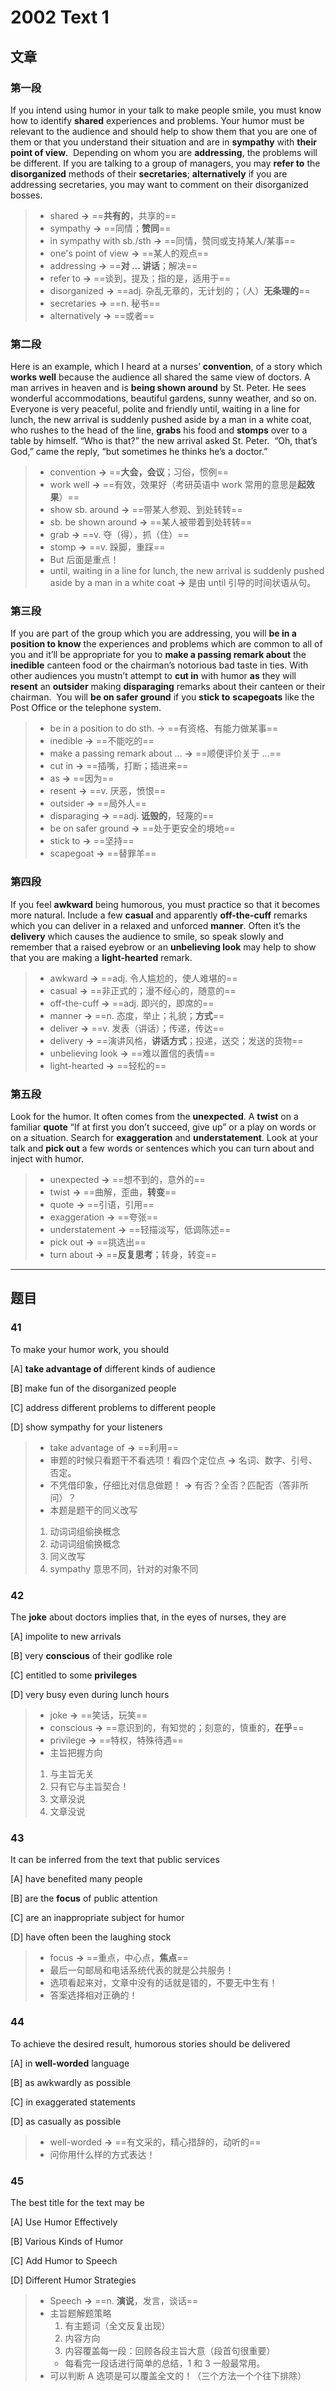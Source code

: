 # 2002 Text 1

## 文章

### 第一段

If you intend using humor in your talk to make people smile, you must know how to identify **shared** experiences and problems. Your humor must be relevant to the audience and should help to show them that you are one of them or that you understand their situation and are in **sympathy** with **their point of view**.  Depending on whom you are **addressing**, the problems will be different. If you are talking to a group of managers, you may **refer to** the **disorganized** methods of their **secretaries**; **alternatively** if you are addressing secretaries, you may want to comment on their disorganized bosses.


> - shared **→** ==**共有的**，共享的==
> - sympathy  **→** ==同情；**赞同**==
> - in sympathy with sb./sth **→** ==同情，赞同或支持某人/某事==
> - one's point of view **→** ==某人的观点==
> - addressing **→** ==**对 ... 讲话**；解决==
> - refer to **→** ==谈到，提及；指的是，适用于==
> - disorganized **→** ==adj. 杂乱无章的，无计划的；（人）**无条理的**==
> - secretaries **→** ==n. 秘书==
> - alternatively **→** ==或者==

### 第二段

Here is an example, which I heard at a nurses’ **convention**, of a story which **works well** because the audience all shared the same view of doctors. A man arrives in heaven and is **being shown around** by St. Peter. He sees wonderful accommodations, beautiful gardens, sunny weather, and so on. Everyone is very peaceful, polite and friendly until, waiting in a line for lunch, the new arrival is suddenly pushed aside by a man in a white coat, who rushes to the head of the line, **grabs** his food and **stomps** over to a table by himself. “Who is that?” the new arrival asked St. Peter.  “Oh, that’s God,” came the reply, “but sometimes he thinks he’s a doctor.”


> - convention **→** ==**大会，会议**；习俗，惯例==
> - work well **→** ==有效，效果好（考研英语中 work 常用的意思是**起效果**）==
> - show sb. around **→** ==带某人参观、到处转转==
> - sb. be shown around **→** ==某人被带着到处转转==
> - grab **→** ==v. 夺（得），抓（住）==
> - stomp **→** ==v. 跺脚，重踩==
> - But 后面是重点！
> - until, waiting in a line for lunch, the new arrival is suddenly pushed aside by a man in a white coat **→** 是由 until 引导的时间状语从句。

### 第三段

If you are part of the group which you are addressing, you will **be in a position to know** the experiences and problems which are common to all of you and it’ll be appropriate for you to **make a passing remark about** the **inedible** canteen food or the chairman’s notorious bad taste in ties. With other audiences you mustn’t attempt to **cut in** with humor **as** they will **resent** an **outsider** making **disparaging** remarks about their canteen or their chairman.  You will **be on safer ground** if you **stick to** **scapegoats** like the Post Office or the telephone system.


> - be in a position to do sth. → ==有资格、有能力做某事==
> - inedible **→** ==不能吃的==
> - make a passing remark about ...  **→** ==顺便评价关于 ...== 
> - cut in **→** ==插嘴，打断；插进来==
> - as **→** ==因为==
> - resent **→** ==v. 厌恶，愤恨==
> - outsider **→** ==局外人==
> - disparaging **→** ==adj. **诋毁的**，轻蔑的==
> - be on safer ground **→** ==处于更安全的境地==
> - stick to **→** ==坚持==
> - scapegoat **→** ==替罪羊==

### 第四段

If you feel **awkward** being humorous, you must practice so that it becomes more natural. Include a few **casual** and apparently **off-the-cuff** remarks which you can deliver in a relaxed and unforced **manner**. Often it’s the **delivery** which causes the audience to smile, so speak slowly and remember that a raised eyebrow or an **unbelieving look** may help to show that you are making a **light-hearted** remark.


> - awkward **→** ==adj. 令人尴尬的，使人难堪的==
> - casual **→** ==非正式的；漫不经心的，随意的==
> - off-the-cuff **→** ==adj. 即兴的，即席的==
> - manner **→** ==n. 态度，举止；礼貌；**方式**==
> - deliver **→** ==v. 发表（讲话）；传递，传达==
> - delivery **→** ==演讲风格，**讲话方式**；投递，送交；发送的货物==
> - unbelieving look **→** ==难以置信的表情==
> - light-hearted **→** ==轻松的==

### 第五段

Look for the humor. It often comes from the **unexpected**. A **twist** on a familiar **quote** “If at first you don’t succeed, give up” or a play on words or on a situation. Search for **exaggeration** and **understatement**. Look at your talk and **pick out** a few words or sentences which you can turn about and inject with humor.


> - unexpected **→** ==想不到的，意外的==
> - twist **→** ==曲解，歪曲，**转变**==
> - quote **→** ==引语，引用==
> - exaggeration **→** ==夸张==
> - understatement **→** ==轻描淡写，低调陈述==
> - pick out **→** ==挑选出==
> - turn about **→** ==**反复思考**；转身，转变==

---

## 题目

### 41

To make your humor work, you should

[A] **take advantage of** different kinds of audience

[B] make fun of the disorganized people

[C] address different problems to different people 

[D] show sympathy for your listeners


> - take advantage of **→** ==利用==
> - 审题的时候只看题干不看选项！看四个定位点 **→** 名词、数字、引号、否定。
> - 不凭借印象，仔细比对信息做题！ **→** 有否？全否？匹配否（答非所问）？
> - 本题是题干的同义改写
> 1. 动词词组偷换概念
> 2. 动词词组偷换概念
> 3. 同义改写
> 4. sympathy 意思不同，针对的对象不同

### 42

The **joke** about doctors implies that, in the eyes of nurses, they are

[A] impolite to new arrivals

[B] very **conscious** of their godlike role 

[C] entitled to some **privileges**

[D] very busy even during lunch hours


> - joke **→** ==笑话，玩笑==
> - conscious **→** ==意识到的，有知觉的；刻意的，慎重的，**在乎**==
> - privilege **→** ==特权，特殊待遇==
> - 主旨把握方向
> 1. 与主旨无关
> 2. 只有它与主旨契合！
> 3. 文章没说
> 4. 文章没说

### 43

It can be inferred from the text that public services

[A] have benefited many people

[B] are the **focus** of public attention

[C] are an inappropriate subject for humor 

[D] have often been the laughing stock


> - focus **→** ==重点，中心点，**焦点**==
> - 最后一句邮局和电话系统代表的就是公共服务！
> - 选项看起来对，文章中没有的话就是错的，不要无中生有！
> - 答案选择相对正确的！

### 44

To achieve the desired result, humorous stories should be delivered

[A] in **well-worded** language

[B] as awkwardly as possible 

[C] in exaggerated statements

[D] as casually as possible


> - well-worded **→** ==有文采的，精心措辞的，动听的==
> - 问你用什么样的方式表达！

### 45

The best title for the text may be

[A] Use Humor Effectively

[B] Various Kinds of Humor

[C] Add Humor to Speech

[D] Different Humor Strategies


> - Speech **→** ==n. **演说**，发言，谈话==
> - 主旨题解题策略
> 	1. 有主题词（全文反复出现）
> 	2. 内容方向
> 	3. 内容覆盖每一段：回顾各段主旨大意（段首句很重要）
> 	- 每看完一段话进行简单的总结，1 和 3 一般最常用。
> - 可以判断 A 选项是可以覆盖全文的！（三个方法一个个往下排除）
